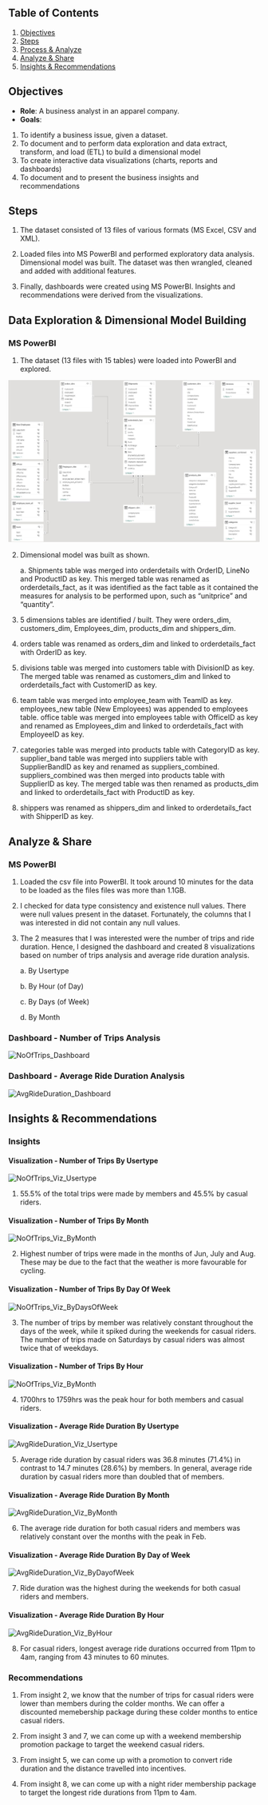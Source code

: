 ## Table of Contents
1. [Objectives](README.md#objectives)
2. [Steps](README.md#steps)
3. [Process & Analyze](README.md#process--analyze)
4. [Analyze & Share](README.md#analyze--share)
5. [Insights & Recommendations](README.md#insights--recommendations)


## Objectives
* **Role**: A business analyst in an apparel company.
* **Goals**: 
1. To identify a business issue, given a dataset.
2. To document and to perform data exploration and data extract, transform, and load (ETL) to build a dimensional model
3. To create interactive data visualizations (charts, reports and dashboards)
4. To document and to present the business insights and recommendations

## Steps
1. The dataset consisted of 13 files of various formats (MS Excel, CSV and XML).

2. Loaded files into MS PowerBI and performed exploratory data analysis. Dimensional model was built. The dataset was then wrangled, cleaned and added with additional features. 

3. Finally, dashboards were created using MS PowerBI. Insights and recommendations were derived from the visualizations. 

## Data Exploration & Dimensional Model Building
### MS PowerBI
1. The dataset (13 files with 15 tables) were loaded into PowerBI and explored. 

![Dimensional_Model](viz/Dimensional_Model.JPG)

2. Dimensional model was built as shown. 
    
    a. Shipments table was merged into orderdetails with OrderID, LineNo and ProductID as key. This merged table was renamed as orderdetails_fact, as it was identified as the fact table as it contained the measures 
       for analysis to be performed upon, such as “unitprice” and “quantity”.

4. 5 dimensions tables are identified / built. They were orders_dim, customers_dim, Employees_dim, products_dim and shippers_dim.

5. orders table was renamed as orders_dim and linked to orderdetails_fact with OrderID as key. 

6. divisions table was merged into customers table with DivisionID as key. The merged table was renamed as customers_dim and linked to orderdetails_fact with CustomerID as key. 

7. team table was merged into employee_team with TeamID as key. employees_new table (New Employees) was appended to employees table. office table was merged into employees table with OfficeID as key and renamed 
as Employees_dim and linked to orderdetails_fact with EmployeeID as key.

8. categories table was merged into products table with CategoryID as key. supplier_band table was merged into suppliers table with SupplierBandID as key and renamed as suppliers_combined. suppliers_combined was 
then merged into products table with SupplierID as key. The merged table was then renamed as products_dim and linked to orderdetails_fact with ProductID as key.

9. shippers was renamed as shippers_dim and linked to orderdetails_fact with ShipperID as key.

## Analyze & Share
### MS PowerBI
1. Loaded the csv file into PowerBI. It took around 10 minutes for the data to be loaded as the files files was more than 1.1GB.  

2. I checked for data type consistency and existence null values. There were null values present in the dataset. Fortunately, the columns that I was interested in did not contain any null values.  

3. The 2 measures that I was interested were the number of trips and ride duration. Hence, I designed the dashboard and created 8 visualizations based on number of trips analysis and average ride duration analysis. 

   a.	By Usertype

   b.	By Hour (of Day)

   c.	By Days (of Week)

   d.	By Month
   
### Dashboard - Number of Trips Analysis
![NoOfTrips_Dashboard](viz/NoOfTrips_Dashboard.JPG)

### Dashboard - Average Ride Duration Analysis
![AvgRideDuration_Dashboard](viz/AvgRideDuration_Dashboard.JPG)

## Insights & Recommendations
### Insights

#### Visualization - Number of Trips By Usertype
![NoOfTrips_Viz_Usertype](viz/NoOfTrips_Viz_Usertype.JPG)

1. 55.5% of the total trips were made by members and 45.5% by casual riders.

#### Visualization - Number of Trips By Month
![NoOfTrips_Viz_ByMonth](viz/NoOfTrips_Viz_ByMonth.JPG)

2. Highest number of trips were made in the months of Jun, July and Aug. These may be due to the fact that the weather is more favourable for cycling. 

#### Visualization - Number of Trips By Day Of Week
![NoOfTrips_Viz_ByDaysOfWeek](viz/NoOfTrips_Viz_ByDaysOfWeek.JPG)

3. The number of trips by member was relatively constant throughout the days of the week, while it spiked during the weekends for casual riders. The number of trips made on Saturdays by casual riders was almost twice that of weekdays. 

#### Visualization - Number of Trips By Hour
![NoOfTrips_Viz_ByMonth](viz/NoOfTrips_Viz_ByHour.JPG)

4. 1700hrs to 1759hrs was the peak hour for both members and casual riders. 

#### Visualization - Average Ride Duration By Usertype
![AvgRideDuration_Viz_Usertype](viz/AvgRideDuration_Viz_Usertype.JPG)

5. Average ride duration by casual riders was 36.8 minutes (71.4%) in contrast to 14.7 minutes (28.6%) by members. In general, average ride duration by casual riders more than doubled that of members. 

#### Visualization - Average Ride Duration By Month
![AvgRideDuration_Viz_ByMonth](viz/AvgRideDuration_Viz_ByMonth.JPG)

6. The average ride duration for both casual riders and members was relatively constant over the months with the peak in Feb. 

#### Visualization - Average Ride Duration By Day of Week
![AvgRideDuration_Viz_ByDayofWeek](viz/AvgRideDuration_Viz_ByDayofWeek.JPG)

7. Ride duration was the highest during the weekends for both casual riders and members. 

#### Visualization - Average Ride Duration By Hour
![AvgRideDuration_Viz_ByHour](viz/AvgRideDuration_Viz_ByHour.JPG)

8. For casual riders, longest average ride durations occurred from 11pm to 4am, ranging from 43 minutes to 60 minutes. 

### Recommendations
1. From insight 2, we know that the number of trips for casual riders were lower than members during the colder months. We can offer a discounted memebership package during these colder months to entice casual riders.

2. From insight 3 and 7, we can come up with a weekend membership promotion package to target the weekend casual riders. 

3. From insight 5, we can come up with a promotion to convert ride duration and the distance travelled into incentives. 

4. From insight 8, we can come up with a night rider membership package to target the longest ride durations from 11pm to 4am. 
